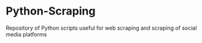 # Python-Scraping
Repository of Python scripts useful for web scraping and scraping of social media platforms
